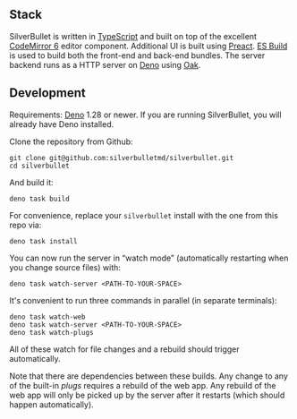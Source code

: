 ## Stack
SilverBullet is written in [TypeScript](https://www.typescriptlang.org/) and built on top of the excellent [CodeMirror 6](https://codemirror.net/) editor component. Additional UI is built using [Preact](https://preactjs.com/). [ES Build](https://esbuild.github.io) is used to build both the front-end and back-end bundles. The server backend runs as a HTTP server on [Deno](https://deno.land/) using [Oak](https://oakserver.github.io/oak/).

## Development
Requirements: [Deno](https://deno.land/) 1.28 or newer. If you are running SilverBullet, you will already have Deno installed.

Clone the repository from Github:

```shell
git clone git@github.com:silverbulletmd/silverbullet.git
cd silverbullet
```

And build it:

```shell
deno task build
```

For convenience, replace your `silverbullet` install with the one from this repo via:

```shell
deno task install
```

You can now run the server in “watch mode” (automatically restarting when you change source files) with:

```shell
deno task watch-server <PATH-TO-YOUR-SPACE>
```

It's convenient to run three commands in parallel (in separate terminals):

```shell
deno task watch-web
deno task watch-server <PATH-TO-YOUR-SPACE>
deno task watch-plugs
```

All of these watch for file changes and a rebuild should trigger automatically.

Note that there are dependencies between these builds. Any change to any of the built-in _plugs_ requires a rebuild of the web app. Any rebuild of the web app will only be picked up by the server after it restarts (which should happen automatically).